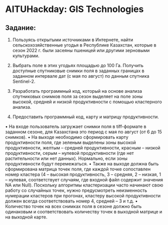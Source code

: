 # AITUHackday: GIS Technologies

## Задание:
1. Пользуясь открытыми источниками в Интернете, найти сельскохозяйственные угодья в Республике Казахстан, которые в сезон 2022 г. были засеяны пшеницей или другими зерновыми культурами.

2. Выбрать поле в этих угодьях площадью до 100 Га. Получить доступные спутниковые снимки поля в заданных границах в заданном интервале дат (с мая по август) по данным спутника Sentinel-2.

3. Разработать программный код, который на основе анализа спутниковых снимков поля за сезон выделяет на поле зоны высокой, средней и низкой продуктивности с помощью кластерного анализа.

4. Предоставить программный код, карту и матрицу продуктивности.


• На входе пользователь загружает снимки поля в tiff-формате в заданном сезоне, для Казахстана это
период с мая по август (от 6 до 15 снимков).
• На выходе необходимо сформировать карту продуктивности поля, где зеленым выделены зоны высокой
продуктивности, желтым – средней продуктивности, красным – низкой продуктивности, серым – нулевой
продуктивности (где нет растительности или нет данных). Нормально, если зоны продуктивности будут
перемежаться.
• Также на выходе должна быть сформирована матрица точек поля, где каждой точке сопоставлен номер
кластера (4 – высокая продуктивность, 3 – средняя, 2 – низкая, 1 – нулевая, соответствует случаям, где
входной файл содержит значения NA или Null). Поскольку алгоритмы кластеризации часто начинают свою
работу со случайных точек, нужно предусмотреть неизменность нумерации кластеров при прогонах,
кластеру высокой продуктивности должен всегда соответствовать номер 4, средней – 3 и т.д.
• Количество точек на всех снимках поля в сезоне должно быть одинаковым и соответствовать количеству
точек в выходной матрице и на выходной карте.
